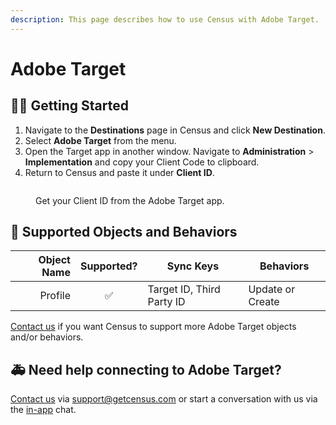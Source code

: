 ```yaml
---
description: This page describes how to use Census with Adobe Target.
---
```


# Adobe Target

## 🏃‍♀️ Getting Started

1. Navigate to the **Destinations** page in Census and click **New Destination**.
2. Select **Adobe Target** from the menu.
3. Open the Target app in another window. Navigate to **Administration** > **Implementation** and copy your Client Code to clipboard.
4. Return to Census and paste it under **Client ID**.

<figure><img src="../.gitbook/assets/adobe-target.png" alt=""><figcaption><p>Get your Client ID from the Adobe Target app.</p></figcaption></figure>

## 🔀 Supported Objects and Behaviors

| **Object Name** | **Supported?** | **Sync Keys**  | **Behaviors**       |
| --------------: | :------------: | ---------------- | ------------------- |
| Profile | ✅ | Target ID, Third Party ID | Update or Create |

[Contact us](mailto:support@getcensus.com) if you want Census to support more Adobe Target objects and/or behaviors.

## 🚑 Need help connecting to Adobe Target?

[Contact us](mailto:support@getcensus.com) via support@getcensus.com or start a conversation with us via the [in-app](https://app.getcensus.com) chat.

